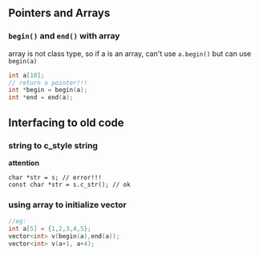## Pointers and Arrays
### `begin()` and `end()` with array
array is not class type, so if a is an array, can't use `a.begin()`
but can use `begin(a)`

```cpp
int a[10];
// return a pointer!!!
int *begin = begin(a);
int *end = end(a);
```
## Interfacing to old code
### string to c_style string

**attention**

    char *str = s; // error!!!
    const char *str = s.c_str(); // ok
### using array to initialize vector

```cpp
//eg:
int a[5] = {1,2,3,4,5};
vector<int> v(begin(a),end(a));
vector<int> v(a+1, a+4);
```